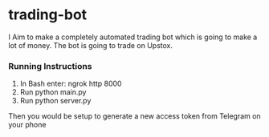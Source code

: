 # trading-bot
I Aim to make a completely automated trading bot which is going to make a lot of money.
The bot is going to trade on Upstox.

### Running Instructions
1) In Bash enter: ngrok http 8000
2) Run python main.py
3) Run python server.py

Then you would be setup to generate a new access token from Telegram on your phone
